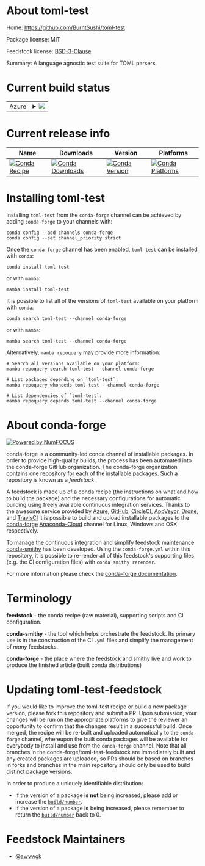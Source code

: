 About toml-test
===============

Home: https://github.com/BurntSushi/toml-test

Package license: MIT

Feedstock license: [BSD-3-Clause](https://github.com/conda-forge/toml-test-feedstock/blob/main/LICENSE.txt)

Summary: A language agnostic test suite for TOML parsers.

Current build status
====================


<table>
    
  <tr>
    <td>Azure</td>
    <td>
      <details>
        <summary>
          <a href="https://dev.azure.com/conda-forge/feedstock-builds/_build/latest?definitionId=16997&branchName=main">
            <img src="https://dev.azure.com/conda-forge/feedstock-builds/_apis/build/status/toml-test-feedstock?branchName=main">
          </a>
        </summary>
        <table>
          <thead><tr><th>Variant</th><th>Status</th></tr></thead>
          <tbody><tr>
              <td>linux_64</td>
              <td>
                <a href="https://dev.azure.com/conda-forge/feedstock-builds/_build/latest?definitionId=16997&branchName=main">
                  <img src="https://dev.azure.com/conda-forge/feedstock-builds/_apis/build/status/toml-test-feedstock?branchName=main&jobName=linux&configuration=linux_64_" alt="variant">
                </a>
              </td>
            </tr><tr>
              <td>osx_64</td>
              <td>
                <a href="https://dev.azure.com/conda-forge/feedstock-builds/_build/latest?definitionId=16997&branchName=main">
                  <img src="https://dev.azure.com/conda-forge/feedstock-builds/_apis/build/status/toml-test-feedstock?branchName=main&jobName=osx&configuration=osx_64_" alt="variant">
                </a>
              </td>
            </tr><tr>
              <td>win_64</td>
              <td>
                <a href="https://dev.azure.com/conda-forge/feedstock-builds/_build/latest?definitionId=16997&branchName=main">
                  <img src="https://dev.azure.com/conda-forge/feedstock-builds/_apis/build/status/toml-test-feedstock?branchName=main&jobName=win&configuration=win_64_" alt="variant">
                </a>
              </td>
            </tr>
          </tbody>
        </table>
      </details>
    </td>
  </tr>
</table>

Current release info
====================

| Name | Downloads | Version | Platforms |
| --- | --- | --- | --- |
| [![Conda Recipe](https://img.shields.io/badge/recipe-toml--test-green.svg)](https://anaconda.org/conda-forge/toml-test) | [![Conda Downloads](https://img.shields.io/conda/dn/conda-forge/toml-test.svg)](https://anaconda.org/conda-forge/toml-test) | [![Conda Version](https://img.shields.io/conda/vn/conda-forge/toml-test.svg)](https://anaconda.org/conda-forge/toml-test) | [![Conda Platforms](https://img.shields.io/conda/pn/conda-forge/toml-test.svg)](https://anaconda.org/conda-forge/toml-test) |

Installing toml-test
====================

Installing `toml-test` from the `conda-forge` channel can be achieved by adding `conda-forge` to your channels with:

```
conda config --add channels conda-forge
conda config --set channel_priority strict
```

Once the `conda-forge` channel has been enabled, `toml-test` can be installed with `conda`:

```
conda install toml-test
```

or with `mamba`:

```
mamba install toml-test
```

It is possible to list all of the versions of `toml-test` available on your platform with `conda`:

```
conda search toml-test --channel conda-forge
```

or with `mamba`:

```
mamba search toml-test --channel conda-forge
```

Alternatively, `mamba repoquery` may provide more information:

```
# Search all versions available on your platform:
mamba repoquery search toml-test --channel conda-forge

# List packages depending on `toml-test`:
mamba repoquery whoneeds toml-test --channel conda-forge

# List dependencies of `toml-test`:
mamba repoquery depends toml-test --channel conda-forge
```


About conda-forge
=================

[![Powered by
NumFOCUS](https://img.shields.io/badge/powered%20by-NumFOCUS-orange.svg?style=flat&colorA=E1523D&colorB=007D8A)](https://numfocus.org)

conda-forge is a community-led conda channel of installable packages.
In order to provide high-quality builds, the process has been automated into the
conda-forge GitHub organization. The conda-forge organization contains one repository
for each of the installable packages. Such a repository is known as a *feedstock*.

A feedstock is made up of a conda recipe (the instructions on what and how to build
the package) and the necessary configurations for automatic building using freely
available continuous integration services. Thanks to the awesome service provided by
[Azure](https://azure.microsoft.com/en-us/services/devops/), [GitHub](https://github.com/),
[CircleCI](https://circleci.com/), [AppVeyor](https://www.appveyor.com/),
[Drone](https://cloud.drone.io/welcome), and [TravisCI](https://travis-ci.com/)
it is possible to build and upload installable packages to the
[conda-forge](https://anaconda.org/conda-forge) [Anaconda-Cloud](https://anaconda.org/)
channel for Linux, Windows and OSX respectively.

To manage the continuous integration and simplify feedstock maintenance
[conda-smithy](https://github.com/conda-forge/conda-smithy) has been developed.
Using the ``conda-forge.yml`` within this repository, it is possible to re-render all of
this feedstock's supporting files (e.g. the CI configuration files) with ``conda smithy rerender``.

For more information please check the [conda-forge documentation](https://conda-forge.org/docs/).

Terminology
===========

**feedstock** - the conda recipe (raw material), supporting scripts and CI configuration.

**conda-smithy** - the tool which helps orchestrate the feedstock.
                   Its primary use is in the construction of the CI ``.yml`` files
                   and simplify the management of *many* feedstocks.

**conda-forge** - the place where the feedstock and smithy live and work to
                  produce the finished article (built conda distributions)


Updating toml-test-feedstock
============================

If you would like to improve the toml-test recipe or build a new
package version, please fork this repository and submit a PR. Upon submission,
your changes will be run on the appropriate platforms to give the reviewer an
opportunity to confirm that the changes result in a successful build. Once
merged, the recipe will be re-built and uploaded automatically to the
`conda-forge` channel, whereupon the built conda packages will be available for
everybody to install and use from the `conda-forge` channel.
Note that all branches in the conda-forge/toml-test-feedstock are
immediately built and any created packages are uploaded, so PRs should be based
on branches in forks and branches in the main repository should only be used to
build distinct package versions.

In order to produce a uniquely identifiable distribution:
 * If the version of a package **is not** being increased, please add or increase
   the [``build/number``](https://docs.conda.io/projects/conda-build/en/latest/resources/define-metadata.html#build-number-and-string).
 * If the version of a package **is** being increased, please remember to return
   the [``build/number``](https://docs.conda.io/projects/conda-build/en/latest/resources/define-metadata.html#build-number-and-string)
   back to 0.

Feedstock Maintainers
=====================

* [@awvwgk](https://github.com/awvwgk/)

